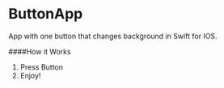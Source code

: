 # ButtonApp
App with one button that changes background in Swift for IOS. 


####How it Works

1. Press Button
2. Enjoy!
